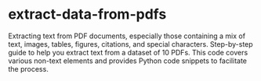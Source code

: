 # extract-data-from-pdfs
Extracting text from PDF documents, especially those containing a mix of text, images, tables, figures, citations, and special characters. Step-by-step guide to help you extract text from a dataset of 10 PDFs. This code covers various non-text elements and provides Python code snippets to facilitate the process.
